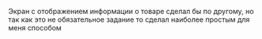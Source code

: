 Экран с отображением информации о товаре сделал бы по другому, но так как это не обязательное задание то сделал наиболее простым для меня способом
